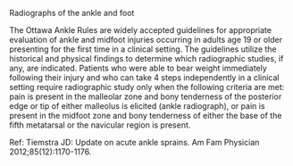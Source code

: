 Radiographs of the ankle and foot

The Ottawa Ankle Rules are widely accepted guidelines for appropriate evaluation of ankle and midfoot
injuries occurring in adults age 19 or older presenting for the first time in a clinical setting. The guidelines
utilize the historical and physical findings to determine which radiographic studies, if any, are indicated.
Patients who were able to bear weight immediately following their injury and who can take 4 steps
independently in a clinical setting require radiographic study only when the following criteria are met: pain
is present in the malleolar zone and bony tenderness of the posterior edge or tip of either malleolus is
elicited (ankle radiograph), or pain is present in the midfoot zone and bony tenderness of either the base
of the fifth metatarsal or the navicular region is present.

Ref: Tiemstra JD: Update on acute ankle sprains. Am Fam Physician 2012;85(12):1170-1176.